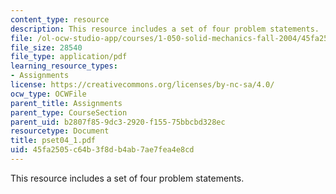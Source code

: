 ```yaml
---
content_type: resource
description: This resource includes a set of four problem statements.
file: /ol-ocw-studio-app/courses/1-050-solid-mechanics-fall-2004/45fa2505c64b3f8db4ab7ae7fea4e8cd_pset04_1.pdf
file_size: 28540
file_type: application/pdf
learning_resource_types:
- Assignments
license: https://creativecommons.org/licenses/by-nc-sa/4.0/
ocw_type: OCWFile
parent_title: Assignments
parent_type: CourseSection
parent_uid: b2807f85-9dc3-2920-f155-75bbcbd328ec
resourcetype: Document
title: pset04_1.pdf
uid: 45fa2505-c64b-3f8d-b4ab-7ae7fea4e8cd
---
```

This resource includes a set of four problem statements.